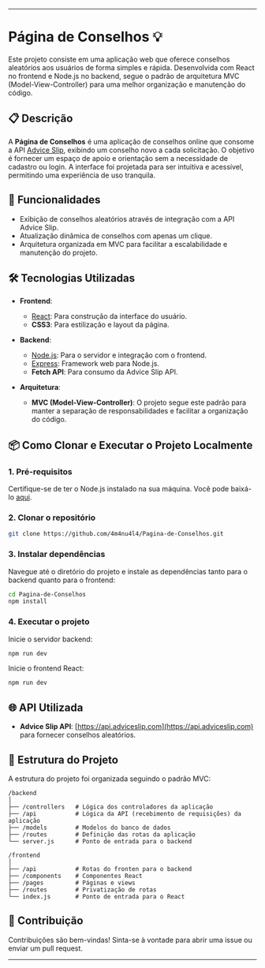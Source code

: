 ---

# Página de Conselhos 💡

Este projeto consiste em uma aplicação web que oferece conselhos aleatórios aos usuários de forma simples e rápida. Desenvolvida com React no frontend e Node.js no backend, segue o padrão de arquitetura MVC (Model-View-Controller) para uma melhor organização e manutenção do código.

## 📋 Descrição

A **Página de Conselhos** é uma aplicação de conselhos online que consome a API [Advice Slip](https://api.adviceslip.com/), exibindo um conselho novo a cada solicitação. O objetivo é fornecer um espaço de apoio e orientação sem a necessidade de cadastro ou login. A interface foi projetada para ser intuitiva e acessível, permitindo uma experiência de uso tranquila.

## 🚀 Funcionalidades

- Exibição de conselhos aleatórios através de integração com a API Advice Slip.
- Atualização dinâmica de conselhos com apenas um clique.
- Arquitetura organizada em MVC para facilitar a escalabilidade e manutenção do projeto.

## 🛠️ Tecnologias Utilizadas

- **Frontend**: 
  - [React](https://reactjs.org/): Para construção da interface do usuário.
  - **CSS3**: Para estilização e layout da página.
  
- **Backend**: 
  - [Node.js](https://nodejs.org/): Para o servidor e integração com o frontend.
  - [Express](https://expressjs.com/): Framework web para Node.js.
  - **Fetch API**: Para consumo da Advice Slip API.

- **Arquitetura**:
  - **MVC (Model-View-Controller)**: O projeto segue este padrão para manter a separação de responsabilidades e facilitar a organização do código.

## 📦 Como Clonar e Executar o Projeto Localmente

### 1. Pré-requisitos

Certifique-se de ter o Node.js instalado na sua máquina. Você pode baixá-lo [aqui](https://nodejs.org/).

### 2. Clonar o repositório

```bash
git clone https://github.com/4m4nu4l4/Pagina-de-Conselhos.git
```

### 3. Instalar dependências

Navegue até o diretório do projeto e instale as dependências tanto para o backend quanto para o frontend:

```bash
cd Pagina-de-Conselhos
npm install
```

### 4. Executar o projeto

Inicie o servidor backend:

```bash
npm run dev
```

Inicie o frontend React:

```bash
npm run dev
```

## 🌐 API Utilizada

- **Advice Slip API**: [https://api.adviceslip.com](https://api.adviceslip.com) para fornecer conselhos aleatórios.

## 📂 Estrutura do Projeto

A estrutura do projeto foi organizada seguindo o padrão MVC:

```
/backend
│
├── /controllers   # Lógica dos controladores da aplicação
├── /api           # Lógica da API (recebimento de requisições) da aplicação
├── /models        # Modelos do banco de dados
├── /routes        # Definição das rotas da aplicação
└── server.js      # Ponto de entrada para o backend

/frontend
│
├── /api           # Rotas do fronten para o backend 
├── /components    # Componentes React
├── /pages         # Páginas e views
├── /routes        # Privatização de rotas
└── index.js       # Ponto de entrada para o React
```

## 🤝 Contribuição

Contribuições são bem-vindas! Sinta-se à vontade para abrir uma issue ou enviar um pull request.

---
